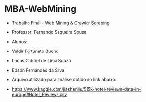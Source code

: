# MBA-WebMining

- Trabalho Final - Web Mining & Crawler Scraping
- Professor: Fernando Sequeira Sousa
- Alunos:
- Valdir Fortunato Bueno
- Lucas Gabriel de Lima Souza
- Edson Fernandes da Silva


- Arquivo utilizado para análise obtido no link abaixo:
- https://www.kaggle.com/jiashenliu/515k-hotel-reviews-data-in-europe#Hotel_Reviews.csv

